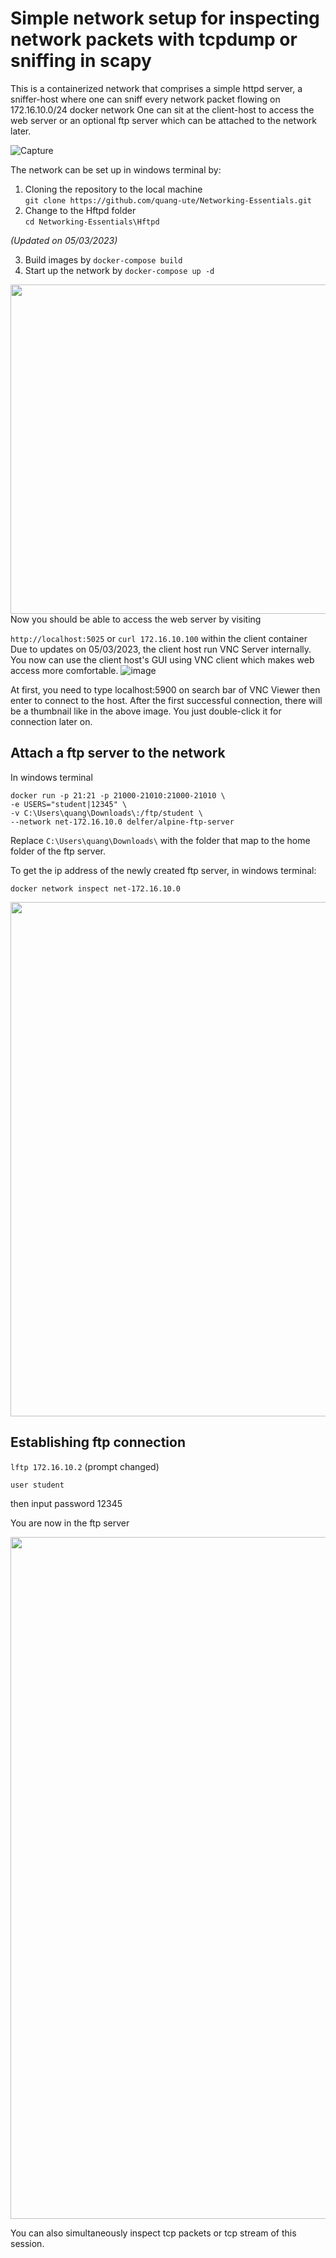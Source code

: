 # Simple network setup for inspecting network packets with tcpdump or sniffing in scapy
This is a containerized network that comprises a simple httpd server, a sniffer-host where one can sniff every network packet flowing on 172.16.10.0/24 docker network One can sit at the client-host to access the web server or an optional ftp server which can be attached to the network later.

![Capture](https://user-images.githubusercontent.com/57078914/198918685-16775255-67c4-4501-8bc6-b11b8506390b.PNG)

The network can be set up in windows terminal by:
1. Cloning the repository to the local machine<br>
`git clone https://github.com/quang-ute/Networking-Essentials.git`
2. Change to the Hftpd folder<br>
`cd Networking-Essentials\Hftpd` <br>

*(Updated on 05/03/2023)* <br>

3. Build images by `docker-compose build`
4. Start up the network by `docker-compose up -d`
<img width="527" src="https://user-images.githubusercontent.com/57078914/163668481-ddf6f6a8-3de1-41ff-968a-1dacb802b887.png">
Now you should be able to access the web server by visiting 

`http://localhost:5025` or `curl 172.16.10.100` within the client container <br>
Due to updates on 05/03/2023, the client host run VNC Server internally. You now can use the client host's GUI using VNC client
which makes web access more comfortable.
![image](https://user-images.githubusercontent.com/57078914/222957984-28a2d52d-f178-4f25-8c84-321f34f6c46e.png)

At first, you need to type localhost:5900 on search bar of VNC Viewer then enter to connect to the host.
After the first successful connection, there will be a thumbnail like in the above image. You just double-click it for connection later on. 

## Attach a ftp server to the network
In windows terminal<br>

`docker run -p 21:21 -p 21000-21010:21000-21010 \`<br>
            `-e USERS="student|12345" \`<br>
            `-v C:\Users\quang\Downloads\:/ftp/student \` <br>
            `--network net-172.16.10.0 delfer/alpine-ftp-server`
            
Replace `C:\Users\quang\Downloads\` with the folder that map to the home folder of the ftp server.

To get the ip address of the newly created ftp server, in windows terminal:

`docker network inspect net-172.16.10.0`
  
<img width="823" src="https://user-images.githubusercontent.com/57078914/163669891-1b389ea0-ebd1-4d90-bf44-9b211a878472.png">

## Establishing ftp connection 

`lftp 172.16.10.2` (prompt changed)

`user student`

then input password 12345

You are now in the ftp server

<img width="1091" src="https://user-images.githubusercontent.com/57078914/163670304-7d1b9826-5d16-4f19-b6a6-a8f28c47e617.png">

You can also simultaneously inspect tcp packets or tcp stream of this session.



